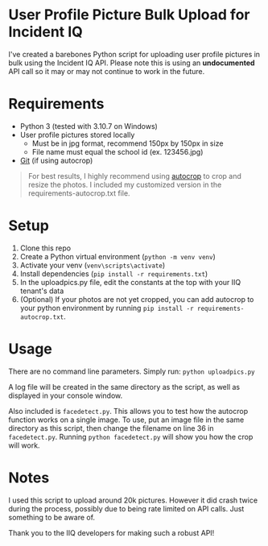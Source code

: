 
# User Profile Picture Bulk Upload for Incident IQ

I've created a barebones Python script for uploading user profile pictures in bulk using the Incident IQ API.  Please note this is using an **undocumented** API call so it may or may not continue to work in the future.

# Requirements

 - Python 3 (tested with 3.10.7 on Windows)
 - User profile pictures stored locally
	 - Must be in jpg format, recommend 150px by 150px in size
	 - File name must equal the school id (ex. 123456.jpg)
- [Git](https://git-scm.com/download/win) (if using autocrop)

>For best results, I highly recommend using [autocrop](https://github.com/leblancfg/autocrop) to crop and resize the photos.  I included my customized version in the requirements-autocrop.txt file.

# Setup

 1. Clone this repo
 2. Create a Python virtual environment (`python -m venv venv`)
 3. Activate your venv (`venv\scripts\activate`)
 4. Install dependencies (`pip install -r requirements.txt`)
 5. In the uploadpics.py file, edit the constants at the top with your IIQ tenant's data
 6. (Optional) If your photos are not yet cropped, you can add autocrop to your python environment by running `pip install -r requirements-autocrop.txt`.

# Usage

There are no command line parameters.  Simply run:
`python uploadpics.py`

A log file will be created in the same directory as the script, as well as displayed in your console window.

Also included is `facedetect.py`.  This allows you to test how the autocrop function works on a single image.  To use, put an image file in the same directory as this script, then change the filename on line 36 in `facedetect.py`.  Running `python facedetect.py` will show you how the crop will work.

# Notes

I used this script to upload around 20k pictures.  However it did crash twice during the process, possibly due to being rate limited on API calls.  Just something to be aware of.

Thank you to the IIQ developers for making such a robust API!
